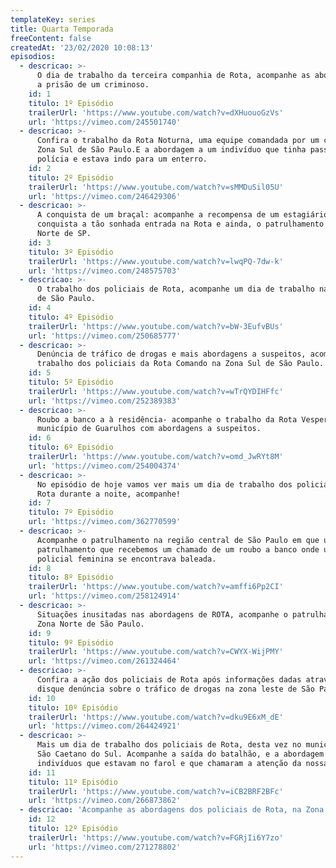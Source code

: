 ```yaml
---
templateKey: series
title: Quarta Temporada
freeContent: false
createdAt: '23/02/2020 10:08:13'
episodios:
  - descricao: >-
      O dia de trabalho da terceira companhia de Rota, acompanhe as abordagens e
      a prisão de um criminoso.
    id: 1
    titulo: 1º Episódio
    trailerUrl: 'https://www.youtube.com/watch?v=dXHuouoGzVs'
    url: 'https://vimeo.com/245501740'
  - descricao: >-
      Confira o trabalho da Rota Noturna, uma equipe comandada por um capitão na
      Zona Sul de São Paulo.E a abordagem a um indivíduo que tinha passagem pela
      polícia e estava indo para um enterro.
    id: 2
    titulo: 2º Episódio
    trailerUrl: 'https://www.youtube.com/watch?v=sMMDuSil05U'
    url: 'https://vimeo.com/246429306'
  - descricao: >-
      A conquista de um braçal: acompanhe a recompensa de um estagiário quando
      conquista a tão sonhada entrada na Rota e ainda, o patrulhamento na Zona
      Norte de SP.
    id: 3
    titulo: 3º Episódio
    trailerUrl: 'https://www.youtube.com/watch?v=lwqPQ-7dw-k'
    url: 'https://vimeo.com/248575703'
  - descricao: >-
      O trabalho dos policiais de Rota, acompanhe um dia de trabalho na Zona Sul
      de São Paulo.
    id: 4
    titulo: 4º Episódio
    trailerUrl: 'https://www.youtube.com/watch?v=bW-3EufvBUs'
    url: 'https://vimeo.com/250685777'
  - descricao: >-
      Denúncia de tráfico de drogas e mais abordagens a suspeitos, acompanhe o
      trabalho dos policiais da Rota Comando na Zona Sul de São Paulo.
    id: 5
    titulo: 5º Episódio
    trailerUrl: 'https://www.youtube.com/watch?v=wTrQYDIHFfc'
    url: 'https://vimeo.com/252389383'
  - descricao: >-
      Roubo a banco a à residência- acompanhe o trabalho da Rota Vespertina no
      município de Guarulhos com abordagens a suspeitos.
    id: 6
    titulo: 6º Episódio
    trailerUrl: 'https://www.youtube.com/watch?v=omd_JwRYt8M'
    url: 'https://vimeo.com/254004374'
  - descricao: >-
      No episódio de hoje vamos ver mais um dia de trabalho dos policiais de
      Rota durante a noite, acompanhe!
    id: 7
    titulo: 7º Episódio
    url: 'https://vimeo.com/362770599'
  - descricao: >-
      Acompanhe o patrulhamento na região central de São Paulo em que um
      patrulhamento que recebemos um chamado de um roubo a banco onde uma
      policial feminina se encontrava baleada.
    id: 8
    titulo: 8º Episódio
    trailerUrl: 'https://www.youtube.com/watch?v=amffi6Pp2CI'
    url: 'https://vimeo.com/258124914'
  - descricao: >-
      Situações inusitadas nas abordagens de ROTA, acompanhe o patrulhamento na
      Zona Norte de São Paulo.
    id: 9
    titulo: 9º Episódio
    trailerUrl: 'https://www.youtube.com/watch?v=CWYX-WijPMY'
    url: 'https://vimeo.com/261324464'
  - descricao: >-
      Confira a ação dos policiais de Rota após informações dadas através do
      disque denúncia sobre o tráfico de drogas na zona leste de São Paulo.
    id: 10
    titulo: 10º Episódio
    trailerUrl: 'https://www.youtube.com/watch?v=dku9E6xM_dE'
    url: 'https://vimeo.com/264424921'
  - descricao: >-
      Mais um dia de trabalho dos policiais de Rota, desta vez no município de
      São Caetano do Sul. Acompanhe a saída do batalhão, e a abordagem a
      indivíduos que estavam no farol e que chamaram a atenção da nossa equipe.
    id: 11
    titulo: 11º Episódio
    trailerUrl: 'https://www.youtube.com/watch?v=iCB2BRF2BFc'
    url: 'https://vimeo.com/266873862'
  - descricao: 'Acompanhe as abordagens dos policiais de Rota, na Zona Sul de São Paulo.'
    id: 12
    titulo: 12º Episódio
    trailerUrl: 'https://www.youtube.com/watch?v=FGRjIi6Y7zo'
    url: 'https://vimeo.com/271278802'
---
```


